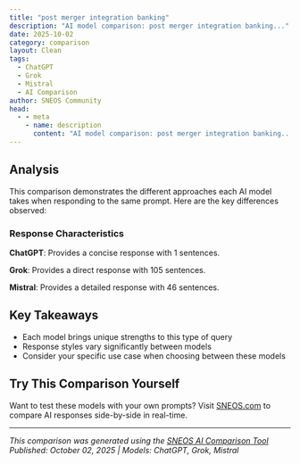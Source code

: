 ```yaml
---
title: "post merger integration banking"
description: "AI model comparison: post merger integration banking..."
date: 2025-10-02
category: comparison
layout: Clean
tags:
  - ChatGPT
  - Grok
  - Mistral
  - AI Comparison
author: SNEOS Community
head:
  - - meta
    - name: description
      content: "AI model comparison: post merger integration banking..."
---
```


<ChatComparison
  title="post merger integration banking"
  prompt="post merger integration banking"
  :responses='{
    "ChatGPT": "Post-merger integration (PMI) in banking refers to the process that financial institutions undergo after merging with or acquiring another bank or financial entity. Successfully integrating two organizations can be complex due to differing cultures, systems, processes, and regulatory requirements. Here are several key aspects to consider in the post-merger integration process in banking:\n\n### 1. **Strategic Planning**\n   - **Define Objectives**: Establish clear goals for the merger, including how it will create value and enhance competitive positioning.\n   - **Integration Team**: Form a dedicated integration team comprising leaders from both organizations to oversee the process.\n\n### 2. **Cultural Integration**\n   - **Assess Organizational Cultures**: Understand the cultural differences between the merging organizations and plan ways to bridge them.\n   - **Communication**: Maintain open lines of communication to mitigate employee concerns and promote a shared vision.\n\n### 3. **Operational Integration**\n   - **System Integration**: Align IT systems and platforms to ensure data compatibility, security, and efficiency.\n   - **Process Standardization**: Identify best practices from both organizations and standardize processes for consistency and efficiency.\n\n### 4. **Regulatory Compliance**\n   - **Understand Regulatory Impact**: Assess the regulatory environment for the merged entity, ensuring compliance with all laws and regulations.\n   - **Engage with Regulators**: Maintain transparent communication with regulatory bodies to facilitate approval and compliance.\n\n### 5. **Customer Experience Enhancement**\n   - **Customer Retention Strategies**: Develop initiatives to retain customers from both sides, ensuring they experience minimal disruption.\n   - **Unified Branding and Messaging**: Create a cohesive brand strategy that clearly communicates the benefits of the merger to customers.\n\n### 6. **Talent Management**\n   - **Employee Retention**: Identify key talent and develop strategies to retain them, including career development and incentive programs.\n   - **Training and Development**: Provide training to help employees adapt to new systems and processes.\n\n### 7. **Financial Integration**\n   - **Balance Sheet Alignment**: Assess and align balance sheets, including reviewing assets, liabilities, and capital structures.\n   - **Cost Synergies**: Identify areas where cost savings can be realized through the merger, such as reducing duplicate roles or merging branches.\n\n### 8. **Performance Measurement**\n   - **Key Performance Indicators (KPIs)**: Establish KPIs to measure the success of the integration process and ensure objectives are being met.\n   - **Regular Reviews**: Conduct periodic evaluations of the integration process to identify areas for improvement.\n\n### 9. **Communication Strategy**\n   - **Internal Communication**: Keep employees informed about integration progress and changes to alleviate uncertainty.\n   - **External Communication**: Communicate with customers, investors, and the public to build confidence in the new organization.\n\n### 10. **Technology Integration**\n   - **Digital Platforms**: Assess and integrate digital banking platforms, ensuring they meet the needs of the combined customer base.\n   - **Cybersecurity**: Ensure robust cybersecurity measures are in place during and after the integration to protect sensitive financial data.\n\n### Conclusion\nSuccessful post-merger integration in banking requires careful planning, clear communication, and a focus on synergy realization. By taking an organized and strategic approach to integration, banks can maximize the benefits of the merger for all stakeholders involved.",
    "Grok": "Post-merger integration (PMI) in banking is a critical phase following the merger or acquisition of two or more financial institutions. It involves the strategic, operational, and cultural alignment of the merging entities to achieve the intended synergies, improve efficiency, and maximize value creation. In the banking sector, PMI is particularly complex due to regulatory requirements, technological disparities, customer-centric services, and the need to maintain trust and stability.\n\nBelow is a comprehensive overview of post-merger integration in banking, including key aspects, challenges, and best practices:\n\n---\n\n### **Key Objectives of Post-Merger Integration in Banking**\n1. **Achieve Synergies**: Realize cost savings (e.g., consolidating branches, reducing redundancies) and revenue growth (e.g., cross-selling products, expanding customer base).\n2. **Operational Efficiency**: Streamline processes, integrate IT systems, and unify back-office functions like HR, finance, and compliance.\n3. **Customer Retention**: Minimize disruption to customer services and maintain trust by ensuring seamless transitions (e.g., account migration, online banking access).\n4. **Regulatory Compliance**: Align policies and practices to meet the requirements of central banks and financial regulators in all operating jurisdictions.\n5. **Cultural Integration**: Harmonize the corporate cultures of the merging institutions to avoid conflicts and ensure employee engagement.\n\n---\n\n### **Key Phases of Post-Merger Integration in Banking**\n1. **Planning and Due Diligence (Pre-Merger)**\n   - Conduct thorough due diligence to identify potential risks, incompatibilities, and synergies.\n   - Develop a detailed PMI roadmap with timelines, milestones, and accountability structures.\n   - Identify leadership teams and integration task forces (e.g., IT, HR, operations).\n\n2. **Day 1 Readiness**\n   - Ensure legal closing of the merger and communicate the merger to stakeholders (employees, customers, regulators, investors).\n   - Establish a unified brand and messaging strategy.\n   - Maintain business continuity by ensuring critical systems (e.g., ATMs, online banking) are functional.\n\n3. **Short-Term Integration (0-6 Months)**\n   - Focus on quick wins such as consolidating overlapping branches or departments.\n   - Integrate customer-facing systems (e.g., account access, mobile apps) to avoid disruption.\n   - Address immediate regulatory and compliance requirements.\n\n4. **Long-Term Integration (6-24 Months)**\n   - Fully integrate IT systems, data platforms, and core banking solutions.\n   - Harmonize product offerings, pricing structures, and risk management frameworks.\n   - Optimize operations by reducing redundancies and centralizing functions like procurement and risk management.\n\n5. **Sustainability and Review**\n   - Monitor key performance indicators (KPIs) like cost-to-income ratio, customer retention rates, and revenue growth.\n   - Assess whether the merger has delivered the expected value and make adjustments if needed.\n\n---\n\n### **Key Areas of Focus in Banking PMI**\n1. **Technology and IT Integration**\n   - Banking heavily relies on IT infrastructure, including core banking systems, payment processing, and cybersecurity.\n   - Challenges: Legacy systems, data migration issues, and ensuring uninterrupted customer access.\n   - Best Practice: Prioritize a phased IT integration with robust testing and a contingency plan to avoid service disruptions.\n\n2. **Customer Experience**\n   - Customers expect seamless services, including account access, loans, and digital banking.\n   - Challenges: Account number changes, branch closures, or inconsistent communication.\n   - Best Practice: Transparent communication with customers through emails, SMS, and helplines; provide dedicated support for account migration.\n\n3. **Human Resources and Culture**\n   - Mergers often lead to layoffs, role redundancies, and cultural clashes.\n   - Challenges: Employee uncertainty, loss of talent, and low morale.\n   - Best Practice: Implement a clear change management strategy, offer reskilling programs, and align compensation and benefits.\n\n4. **Regulatory and Compliance Alignment**\n   - Banking is a highly regulated industry, with oversight from bodies like the Federal Reserve, European Central Bank, or Reserve Bank of India.\n   - Challenges: Divergent compliance frameworks, anti-money laundering (AML) policies, and capital adequacy requirements.\n   - Best Practice: Engage regulatory experts early and ensure consistent reporting and governance structures.\n\n5. **Branch and Network Optimization**\n   - Mergers often involve overlapping branch networks, requiring closures or relocations.\n   - Challenges: Customer dissatisfaction and logistical issues.\n   - Best Practice: Use data analytics to assess branch profitability and customer impact before making decisions.\n\n6. **Product and Service Alignment**\n   - Merging banks may have different loan products, deposit rates, or fee structures.\n   - Challenges: Customer confusion and dissatisfaction due to changes.\n   - Best Practice: Standardize offerings while grandfathering existing customers under old terms if necessary.\n\n---\n\n### **Challenges in Post-Merger Integration in Banking**\n1. **Complexity of IT Systems**: Merging disparate IT systems and ensuring data integrity can be time-consuming and costly.\n2. **Customer Churn**: Poor communication or service disruptions can lead to loss of customers to competitors.\n3. **Regulatory Hurdles**: Non-compliance or delays in approvals can jeopardize the merger benefits.\n4. **Cultural Misalignment**: Differences in corporate culture and management styles can create friction.\n5. **Cost Overruns**: Underestimating integration costs or delays in realizing synergies can erode value.\n\n---\n\n### **Best Practices for Successful PMI in Banking**\n1. **Establish a Dedicated Integration Team**: Create a cross-functional PMI team with clear roles and responsibilities, reporting to senior leadership.\n2. **Communicate Transparently**: Keep employees, customers, and regulators informed about the merger\u2019s progress and benefits.\n3. **Leverage Technology**: Use data analytics and automation to streamline processes like customer data migration and branch optimization.\n4. **Prioritize Quick Wins**: Focus on immediate cost savings and revenue opportunities to build momentum and confidence.\n5. **Engage External Advisors**: Hire consultants with banking PMI expertise to navigate regulatory, legal, and operational challenges.\n6. **Monitor and Adjust**: Continuously track integration progress using KPIs and be ready to pivot if certain strategies fail.\n\n---\n\n### **Examples of Banking PMI**\n1. **Bank of America and Merrill Lynch (2009)**:\n   - The merger aimed to create a financial services powerhouse but faced challenges with cultural clashes and IT integration.\n   - Lessons Learned: Strong leadership and customer communication are vital for managing reputational risks during integration.\n\n2. **HDFC Bank and Centurion Bank of Punjab (2008, India)**:\n   - HDFC successfully integrated Centurion Bank, focusing on technology alignment and customer retention.\n   - Success Factor: A phased approach to branch and system integration minimized disruptions.\n\n3. **BBVA and Sabadell (Ongoing Discussions as of 2023, Spain)**:\n   - This potential merger highlights the importance of regulatory approvals and cost synergies in the European banking sector.\n   - Key Focus: Streamlining overlapping operations while adhering to EU banking regulations.\n\n---\n\n### **Conclusion**\nPost-merger integration in banking is a high-stakes process that requires meticulous planning, robust execution, and continuous monitoring. Success depends on balancing operational efficiency with customer satisfaction and regulatory compliance. By focusing on technology integration, cultural alignment, and transparent communication, banks can unlock the full potential of a merger, delivering value to shareholders, employees, and customers alike. \n\nIf you have a specific case or aspect of PMI in banking you\u2019d like to explore further (e.g., IT integration or regulatory challenges), let me know!",
    "Mistral": "Post-merger integration (PMI) in the banking sector involves combining the operations, cultures, and systems of two previously separate banks into a single, cohesive entity. This process is critical for realizing the strategic and financial benefits of the merger. Here are some key aspects and steps involved in post-merger integration for banks:\n\n### 1. **Strategic Planning**\n   - **Objective Setting:** Define clear objectives for the merger, such as cost synergies, revenue growth, market expansion, or technological advancements.\n   - **Integration Plan:** Develop a comprehensive integration plan that outlines the timeline, key milestones, and responsibilities.\n\n### 2. **Organizational Structure**\n   - **Leadership Team:** Establish a new leadership team that includes key personnel from both banks to ensure a smooth transition.\n   - **Role Clarification:** Clearly define roles and responsibilities for all employees to avoid confusion and ensure accountability.\n\n### 3. **Cultural Integration**\n   - **Cultural Assessment:** Conduct a cultural assessment to understand the differences and similarities between the two banks.\n   - **Change Management:** Implement change management strategies to help employees adapt to the new organizational culture.\n\n### 4. **Operational Integration**\n   - **Systems Integration:** Merge IT systems, including core banking systems, customer relationship management (CRM) systems, and other operational technologies.\n   - **Process Standardization:** Standardize processes and procedures to ensure consistency and efficiency across the new entity.\n   - **Branch Network:** Optimize the branch network by closing redundant branches and consolidating operations where necessary.\n\n### 5. **Customer Integration**\n   - **Customer Communication:** Develop a communication plan to inform customers about the merger and any changes that will affect them.\n   - **Customer Service:** Ensure continuity of customer service and address any concerns or issues that arise during the transition.\n   - **Product Offerings:** Harmonize product offerings and pricing to provide a consistent customer experience.\n\n### 6. **Financial Integration**\n   - **Financial Reporting:** Integrate financial reporting systems to ensure accurate and timely financial statements.\n   - **Risk Management:** Combine risk management frameworks to identify and mitigate potential risks.\n   - **Compliance:** Ensure compliance with regulatory requirements and industry standards.\n\n### 7. **Employee Integration**\n   - **Talent Retention:** Implement strategies to retain key talent and address any concerns about job security.\n   - **Training and Development:** Provide training and development opportunities to help employees adapt to new roles and responsibilities.\n   - **Employee Engagement:** Foster a positive work environment and encourage employee engagement.\n\n### 8. **Technological Integration**\n   - **Data Migration:** Safely and securely migrate customer data and other critical information to the new integrated systems.\n   - **Cybersecurity:** Strengthen cybersecurity measures to protect against potential threats during the transition.\n   - **Innovation:** Leverage technological innovations to enhance operational efficiency and customer experience.\n\n### 9. **Regulatory Compliance**\n   - **Regulatory Approvals:** Obtain necessary regulatory approvals and ensure compliance with all relevant laws and regulations.\n   - **Reporting:** Maintain transparent and accurate reporting to regulatory bodies.\n\n### 10. **Performance Monitoring**\n   - **KPIs:** Establish key performance indicators (KPIs) to monitor the progress and success of the integration.\n   - **Feedback Mechanisms:** Implement feedback mechanisms to gather insights from employees and customers.\n\n### Challenges and Considerations\n   - **Resistance to Change:** Employees and customers may resist changes, requiring effective communication and support.\n   - **Technological Challenges:** Integrating different IT systems can be complex and time-consuming.\n   - **Cultural Differences:** Merging different organizational cultures can lead to conflicts and misunderstandings.\n   - **Regulatory Hurdles:** Compliance with regulatory requirements can be challenging, especially in a highly regulated industry like banking.\n\n### Best Practices\n   - **Clear Communication:** Maintain open and transparent communication with all stakeholders.\n   - **Strong Leadership:** Ensure strong leadership and clear decision-making processes.\n   - **Flexibility:** Be prepared to adapt the integration plan as needed based on feedback and emerging challenges.\n   - **Employee Involvement:** Involve employees in the integration process to foster a sense of ownership and commitment.\n\nBy carefully planning and executing these steps, banks can successfully navigate the post-merger integration process and achieve the desired outcomes."
  }'
  published-date="13:51"
/>

## Analysis

This comparison demonstrates the different approaches each AI model takes when responding to the same prompt. Here are the key differences observed:

### Response Characteristics

**ChatGPT**: Provides a concise response with 1 sentences. 

**Grok**: Provides a direct response with 105 sentences. 

**Mistral**: Provides a detailed response with 46 sentences. 

## Key Takeaways

- Each model brings unique strengths to this type of query
- Response styles vary significantly between models
- Consider your specific use case when choosing between these models

## Try This Comparison Yourself

Want to test these models with your own prompts? Visit [SNEOS.com](https://sneos.com) to compare AI responses side-by-side in real-time.

---

*This comparison was generated using the [SNEOS AI Comparison Tool](https://sneos.com)*
*Published: October 02, 2025 | Models: ChatGPT, Grok, Mistral*
